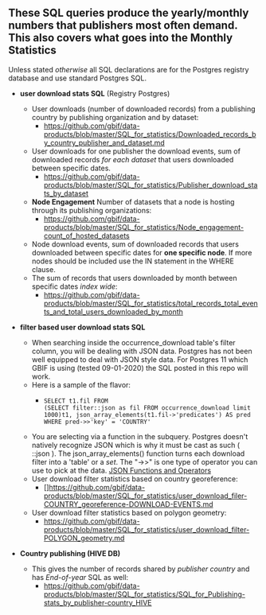 ## These SQL queries produce the yearly/monthly numbers that publishers most often demand. This also covers what goes into the Monthly Statistics ##

Unless stated *otherwise* all SQL declarations are for the Postgres registry database and use standard Postgres SQL.

* **user download stats SQL** (Registry Postgres)
  * User downloads (number of downloaded records) from a publishing country by publishing organization and by dataset:
    * https://github.com/gbif/data-products/blob/master/SQL_for_statistics/Downloaded_records_by_country_publisher_and_dataset.md
  * User downloads for one publisher the download events, sum of downloaded records _for each dataset_ that users downloaded between specific dates.
    * https://github.com/gbif/data-products/blob/master/SQL_for_statistics/Publisher_download_stats_by_dataset
  * **Node Engagement** Number of datasets that a node is hosting through its publishing organizations:
    * https://github.com/gbif/data-products/blob/master/SQL_for_statistics/Node_engagement-count_of_hosted_datasets
  * Node download events, sum of downloaded records that users downloaded between specific dates for **one specific node**. If more nodes should be included use the IN statement in the WHERE clause.
  * The sum of records that users downloaded by month between specific dates _index wide_:
    * https://github.com/gbif/data-products/blob/master/SQL_for_statistics/total_records_total_events_and_total_users_downloaded_by_month
    
* **filter based user download stats SQL**
  * When searching inside the occurrence_download table's filter column, you will be dealing with JSON data. Postgres has not been well equipped to deal with JSON style data. For Postgres 11 which GBIF is using (tested 09-01-2020) the SQL posted in this repo will work.
  * Here is a sample of the flavor:
    *     SELECT t1.fil FROM
          (SELECT filter::json as fil FROM occurrence_download limit 1000)t1, json_array_elements(t1.fil->'predicates') AS pred
          WHERE pred->>'key' = 'COUNTRY'
   * You are selecting via a function in the subquery. Postgres doesn't natively recognize JSON which is why it must be cast as such ( ::json ). The json_array_elements() function turns each download filter into a 'table' or a _set_. The "->>" is one type of operator you can use to pick at the data. [JSON Functions and Operators](https://www.postgresql.org/docs/12/functions-json.html) 
   * User download filter statistics based on country georeference:
     * []https://github.com/gbif/data-products/blob/master/SQL_for_statistics/user_download_filer-COUNTRY_georeference-DOWNLOAD-EVENTS.md
   * User download filter statistics based on polygon geometry:
     * https://github.com/gbif/data-products/blob/master/SQL_for_statistics/user_download_filter-POLYGON_geometry.md
  
* **Country publishing (HIVE DB)**
  * This gives the number of records shared by _publisher country_ and has _End-of-year_ SQL as well:
    * https://github.com/gbif/data-products/blob/master/SQL_for_statistics/SQL_for_Publishing-stats_by_publisher-country_HIVE
